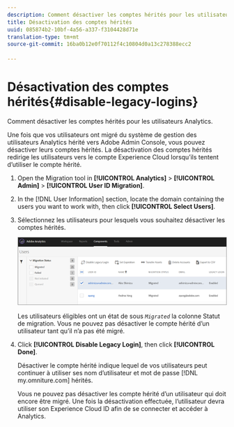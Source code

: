 ```yaml
---
description: Comment désactiver les comptes hérités pour les utilisateurs Analytics.
title: Désactivation des comptes hérités
uuid: 085874b2-10bf-4a56-a337-f3104428d71e
translation-type: tm+mt
source-git-commit: 16ba0b12e0f70112f4c10804d0a13c278388ecc2

---
```



# Désactivation des comptes hérités{#disable-legacy-logins}

Comment désactiver les comptes hérités pour les utilisateurs Analytics.

Une fois que vos utilisateurs ont migré du système de gestion des utilisateurs Analytics hérité vers Adobe Admin Console, vous pouvez désactiver leurs comptes hérités. La désactivation des comptes hérités redirige les utilisateurs vers le compte Experience Cloud lorsqu’ils tentent d’utiliser le compte hérité.

1. Open the Migration tool in **[!UICONTROL Analytics]** &gt; **[!UICONTROL Admin]** &gt; **[!UICONTROL User ID Migration]**.
1. In the [!DNL User Information] section, locate the domain containing the users you want to work with, then click **[!UICONTROL Select Users]**.
1. Sélectionnez les utilisateurs pour lesquels vous souhaitez désactiver les comptes hérités.

   ![](assets/user-info.png)

   Les utilisateurs éligibles ont un état de sous *`Migrated`* la colonne Statut de migration. Vous ne pouvez pas désactiver le compte hérité d’un utilisateur tant qu’il n’a pas été migré.
1. Click **[!UICONTROL Disable Legacy Login]**, then click **[!UICONTROL Done]**.

   Désactiver le compte hérité indique lequel de vos utilisateurs peut continuer à utiliser ses nom d’utilisateur et mot de passe [!DNL my.omniture.com] hérités.

   Vous ne pouvez pas désactiver les compte hérité d’un utilisateur qui doit encore être migré. Une fois la désactivation effectuée, l’utilisateur devra utiliser son Experience Cloud ID afin de se connecter et accéder à Analytics.

